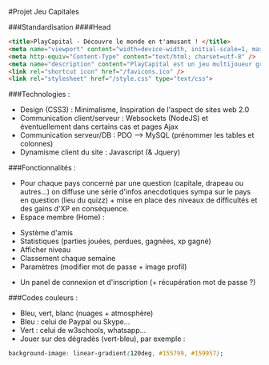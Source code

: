 #Projet Jeu Capitales

###Standardisation
####Head
```html
<title>PlayCapital - Découvre le monde en t'amusant ! </title>
<meta name="viewport" content="width=device-width, initial-scale=1, maximum-scale=1"> 
<meta http-equiv="Content-Type" content="text/html; charset=utf-8" />
<meta name="description" content="PlayCapital est un jeu multijoueur gratuit. Défiez vos amis, découvrez de nouvelles capitales et amusez-vous !" />
<link rel="shortcut icon" href="/favicons.ico" />
<link rel="stylesheet" href="/style.css" type="text/css">
```

###Technologies :
- Design (CSS3) : Minimalisme, Inspiration de l'aspect de sites web 2.0
- Communication client/serveur : Websockets (NodeJS) et éventuellement dans certains cas et pages Ajax
- Communication serveur/DB : PDO --> MySQL (prénommer les tables et colonnes)
- Dynamisme client du site : Javascript (& Jquery)

###Fonctionnalités :
- Pour chaque pays concerné par une question (capitale, drapeau ou autres...) on diffuse une série d'infos anecdotiques sympa sur le pays en question (lieu du quizz) + mise en place des niveaux de difficultés et des gains d'XP en conséquence.
- Espace membre (Home) : 
+ Système d'amis
+ Statistiques (parties jouées, perdues, gagnées, xp gagné)
+ Afficher niveau
+ Classement chaque semaine
+ Paramètres (modifier mot de passe + image profil)
- Un panel de connexion et d'inscription (+ récupération mot de passe ?)

###Codes couleurs :
- Bleu, vert, blanc (nuages + atmosphère)
- Bleu : celui de Paypal ou Skype...
- Vert : celui de w3schools, whatsapp...
- Jouer sur des dégradés (vert-bleu), par exemple :
```css
background-image: linear-gradient(120deg, #155799, #159957);
```